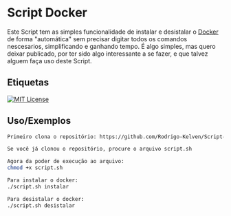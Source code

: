 
# Script Docker

Este Script tem as simples funcionalidade de instalar e desistalar o [Docker](https://docs.docker.com/engine/install/) de forma "automática" sem precisar digitar todos os comandos nescesarios, simplificando e ganhando tempo. É algo simples, mas quero deixar publicado, por ter sido algo interessante a se fazer, e que talvez alguem faça uso deste Script.




## Etiquetas
[![MIT License](https://img.shields.io/badge/License-MIT-green.svg)](https://choosealicense.com/licenses/mit/)

## Uso/Exemplos

```bash
Primeiro clona o repositório: https://github.com/Rodrigo-Kelven/Script-Docker

Se você já clonou o repositório, procure o arquivo script.sh

Agora da poder de execução ao arquivo:
chmod +x script.sh

Para instalar o docker:
./script.sh instalar

Para desistalar o docker:
./script.sh desistalar
```
    
